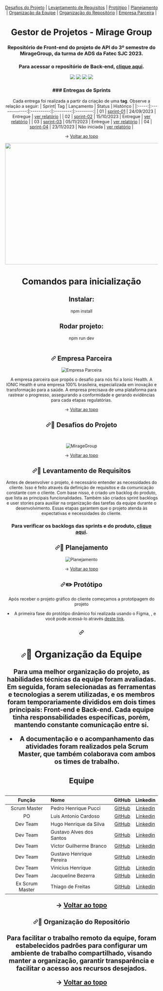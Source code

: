 <!DOCTYPE html>
<html lang="en" data-color-mode="auto" data-light-theme="light" data-dark-theme="dark" data-a11y-animated-images="system">
  <head>
  
  
<p align="center" dir="auto" name="topo"> 
    <a href="#desafios-do-projeto">Desafios do Projeto</a> | 
    <a href="#levantamento">Levantamento de Requisitos</a> |  
    <a href="#prototipo">Protótipo</a> | 
    <a href="#planejamento">Planejamento</a> |
    <a href="#org-equipe">Organização da Equipe</a> | 
    <a href="#org-repo">Organização do Repositório</a> | 
    <a href="empresa">Empresa Parceira</a> | 
</p>
<p align="center" dir="auto" name="topo">


<div align= "center">
<h1>Gestor de Projetos - Mirage Group</h1>  
</div>

<h3 align="center" dir="auto">Repositório de Front-end do projeto de API do 3º semestre do MirageGroup, da turma de ADS da Fatec SJC 2023.</h3>
<h3 align="center">Para acessar o repositório de Back-end, <a href="https://github.com/MirageGroup/API_MirageGroup_3semestre-_back">clique aqui</a>.</h3>

<section align="center"> 
<img src="https://img.shields.io/badge/typescript-%23007ACC.svg?style=for-the-badge&logo=typescript&logoColor=white">

<img src="https://img.shields.io/badge/react-%2320232a.svg?style=for-the-badge&logo=react&logoColor=%2361DAFB">

<img src="https://img.shields.io/badge/node.js-6DA55F?style=for-the-badge&logo=node.js&logoColor=white">

<img src="https://img.shields.io/badge/mysql-%2300f.svg?style=for-the-badge&logo=mysql&logoColor=white">
</section>

<div align="center" dir="auto">
<h3>### Entregas de Sprints</h3>

Cada entrega foi realizada a partir da criação de uma **tag**. Observe a relação a seguir:
| Sprint| Tag | Lançamento | Status | Histórico |
|:-----:|:-------------:|:----------:|:---------:|:---------:|
| 01 | [sprint-01](https://github.com/MirageGroup/API_MirageGroup_3sem/tree/entrega/sprint-1) | 24/09/2023 | Entregue | [ver relatório](https://github.com/MirageGroup/API_MirageGroup_3sem/blob/entrega/sprint-1/README.md) |
| 02 | [sprint-02](https://github.com/MirageGroup/API_MirageGroup_3sem/tree/entrega/sprint-2) | 15/10/2023 | Entregue | [ver relatório](https://github.com/MirageGroup/API_MirageGroup_3sem/blob/entrega/sprint-2/README.md) |
| 03 | [sprint-03](https://github.com/MirageGroup/API_MirageGroup_3sem/tree/entrega/sprint-3) | 05/11/2023 | Entregue | [ver relatório](https://github.com/MirageGroup/API_MirageGroup_3sem/blob/entrega/sprint-3/README.md) |
| 04 | [sprint-04]() | 23/11/2023 | Não iniciada | [ver relatório]() |


<div align="center" dir="auto">

→ [Voltar ao topo](#topo)
</div>

[<img src="https://img.youtube.com/vi/lc2X6gtJVtY/maxresdefault.jpg" width="600" height="400" />](https://youtu.be/lc2X6gtJVtY)

<h1>Comandos para inicialização</h1>
  <div>
    <h2>Instalar: </h2>
  </div>
  <div>
    npm install
  </div>
  <div>
  <h2>Rodar projeto:</h2>
  </div>
  <div>
    npm run dev
  </div>

<br>

<span id="user-empresa">
<h2 align="center" dir="auto"><a id="user-content-busts_in_silhouette-empresa-de-classes" class="anchor" aria-hidden="true" href="#busts_in_silhouette-empresa-de-classes"><svg class="octicon octicon-link" viewBox="0 0 16 16" version="1.1" width="16" height="16" aria-hidden="true"><path fill-rule="evenodd" d="M7.775 3.275a.75.75 0 001.06 1.06l1.25-1.25a2 2 0 112.83 2.83l-2.5 2.5a2 2 0 01-2.83 0 .75.75 0 00-1.06 1.06 3.5 3.5 0 004.95 0l2.5-2.5a3.5 3.5 0 00-4.95-4.95l-1.25 1.25zm-4.69 9.64a2 2 0 010-2.83l2.5-2.5a2 2 0 012.83 0 .75.75 0 001.06-1.06 3.5 3.5 0 00-4.95 0l-2.5 2.5a3.5 3.5 0 004.95 4.95l1.25-1.25a.75.75 0 00-1.06-1.06l-1.25 1.25a2 2 0 01-2.83 0z"></path></svg></a><g-emoji class="g-emoji" alias="busts_in_silhouette" fallback-src="https://github.githubassets.com/images/icons/emoji/unicode/1f4c6.png?v8"></g-emoji> Empresa Parceira</h2>

![Empresa Parceira](https://github.com/MirageGroup/API_MirageGroup_3sem/blob/master/docs/IonicHealthLogo.png)

<p dir="auto">A empresa parceira que propôs o desafio para nós foi a Ionic Health. A IONIC Health é uma empresa 100% brasileira, especializada em inovação e transformação para a saúde. A empresa precisava de uma plataforma para rastrear o progresso, assegurando a conformidade e gerando evidências para cada etapas regulatórias.
</p>

<p dir="auto">→ <a href="#topo">Voltar ao topo</a></p>


<!-- <h2 align="center">O Projeto</h2>

![API Sprint 3 (1)](https://user-images.githubusercontent.com/111614142/204145483-193e4566-5e09-4b4b-b632-3f78abca74f2.png)

<br> 
<div>
<h2 align="center">Tecnologias</h2>

</div>
![API Sprint 2 (1)](https://user-images.githubusercontent.com/111614142/200129675-2a913fcb-76cd-4788-8c1a-8c02b10d4cc4.png) -->



<span id="user-content-desafios-do-projeto">
<h2 align="center" dir="auto"><a id="user-content-dart-desafios-do-projeto" class="anchor" aria-hidden="true" href="#dart-desafios-do-projeto"><svg class="octicon octicon-link" viewBox="0 0 16 16" version="1.1" width="16" height="16" aria-hidden="true"><path fill-rule="evenodd" d="M7.775 3.275a.75.75 0 001.06 1.06l1.25-1.25a2 2 0 112.83 2.83l-2.5 2.5a2 2 0 01-2.83 0 .75.75 0 00-1.06 1.06 3.5 3.5 0 004.95 0l2.5-2.5a3.5 3.5 0 00-4.95-4.95l-1.25 1.25zm-4.69 9.64a2 2 0 010-2.83l2.5-2.5a2 2 0 012.83 0 .75.75 0 001.06-1.06 3.5 3.5 0 00-4.95 0l-2.5 2.5a3.5 3.5 0 004.95 4.95l1.25-1.25a.75.75 0 00-1.06-1.06l-1.25 1.25a2 2 0 01-2.83 0z"></path></svg></a><g-emoji class="g-emoji" alias="dart" fallback-src="https://github.githubassets.com/images/icons/emoji/unicode/1f3af.png">🎯</g-emoji> Desafios do Projeto</h2>

<br>
 
![MirageGroup](https://github.com/MirageGroup/API_MirageGroup_3sem/blob/master/docs/DesafioDoProjeto.png)

<p dir="auto">→ <a href="#topo">Voltar ao topo</a></p>
<span id="user-content-levantamento">
<h2 align="center" dir="auto"><a id="user-content-pencil-levantamento-de-requisitos" class="anchor" aria-hidden="true" href="#pencil-levantamento-de-requisitos"><svg class="octicon octicon-link" viewBox="0 0 16 16" version="1.1" width="16" height="16" aria-hidden="true"><path fill-rule="evenodd" d="M7.775 3.275a.75.75 0 001.06 1.06l1.25-1.25a2 2 0 112.83 2.83l-2.5 2.5a2 2 0 01-2.83 0 .75.75 0 00-1.06 1.06 3.5 3.5 0 004.95 0l2.5-2.5a3.5 3.5 0 00-4.95-4.95l-1.25 1.25zm-4.69 9.64a2 2 0 010-2.83l2.5-2.5a2 2 0 012.83 0 .75.75 0 001.06-1.06 3.5 3.5 0 00-4.95 0l-2.5 2.5a3.5 3.5 0 004.95 4.95l1.25-1.25a.75.75 0 00-1.06-1.06l-1.25 1.25a2 2 0 01-2.83 0z"></path></svg></a><g-emoji class="g-emoji" alias="memo" fallback-src="https://github.githubassets.com/images/icons/emoji/unicode/1f4dd.png">📝</g-emoji> Levantamento de Requisitos</h2>
<p dir="auto">Antes de desenvolver o projeto, é necessário entender as necessidades do cliente. Isso é feito através da definição de requisitos e da comunicação constante com o cliente. Com base nisso, é criado um backlog do produto, que lista as principais funcionalidades. Também são criados sprint backlogs e user stories para auxiliar na organização das tarefas da equipe durante o desenvolvimento. Essas etapas garantem que o projeto atenda às expectativas e necessidades do cliente.</p>

<h3><g-emoji class="g-emoji" alias="pushpin" fallback-src="https://github.githubassets.com/images/icons/emoji/unicode/1f4cc.png"></g-emoji> Para verificar os backlogs das sprints e do produto, <a href="https://fatecspgov-my.sharepoint.com/:x:/g/personal/luis_cardoso6_fatec_sp_gov_br/EcdBD5pkOglLl0YypgFv_yoBjXe6UFfRML20ka62sdO9XA?e=54AqGK">clique aqui</a>.</h3>
</ul>



<span id="user-content-planejamento">
<h2 align="center" dir="auto"><a id="user-content-busts_in_silhouette-planejamento-de-classes" class="anchor" aria-hidden="true" href="#busts_in_silhouette-planejamento-de-classes"><svg class="octicon octicon-link" viewBox="0 0 16 16" version="1.1" width="16" height="16" aria-hidden="true"><path fill-rule="evenodd" d="M7.775 3.275a.75.75 0 001.06 1.06l1.25-1.25a2 2 0 112.83 2.83l-2.5 2.5a2 2 0 01-2.83 0 .75.75 0 00-1.06 1.06 3.5 3.5 0 004.95 0l2.5-2.5a3.5 3.5 0 00-4.95-4.95l-1.25 1.25zm-4.69 9.64a2 2 0 010-2.83l2.5-2.5a2 2 0 012.83 0 .75.75 0 001.06-1.06 3.5 3.5 0 00-4.95 0l-2.5 2.5a3.5 3.5 0 004.95 4.95l1.25-1.25a.75.75 0 00-1.06-1.06l-1.25 1.25a2 2 0 01-2.83 0z"></path></svg></a><g-emoji class="g-emoji" alias="busts_in_silhouette" fallback-src="https://github.githubassets.com/images/icons/emoji/unicode/1f4c6.png?v8">📆</g-emoji> Planejamento</h2>

![Planejamento](https://github.com/MirageGroup/API_MirageGroup_3sem/blob/master/docs/PlanejamentoSprints.png)

<p dir="auto">→ <a href="#topo">Voltar ao topo</a></p>
<span id="user-content-prototipo">
<h2 align="center" dir="auto"><a id="user-content-desktop_computer-protótipo" class="anchor" aria-hidden="true" href="#desktop_computer-protótipo"><svg class="octicon octicon-link" viewBox="0 0 16 16" version="1.1" width="16" height="16" aria-hidden="true"><path fill-rule="evenodd" d="M7.775 3.275a.75.75 0 001.06 1.06l1.25-1.25a2 2 0 112.83 2.83l-2.5 2.5a2 2 0 01-2.83 0 .75.75 0 00-1.06 1.06 3.5 3.5 0 004.95 0l2.5-2.5a3.5 3.5 0 00-4.95-4.95l-1.25 1.25zm-4.69 9.64a2 2 0 010-2.83l2.5-2.5a2 2 0 012.83 0 .75.75 0 001.06-1.06 3.5 3.5 0 00-4.95 0l-2.5 2.5a3.5 3.5 0 004.95 4.95l1.25-1.25a.75.75 0 00-1.06-1.06l-1.25 1.25a2 2 0 01-2.83 0z"></path></svg></a><g-emoji class="g-emoji" alias="desktop_computer" fallback-src="https://github.githubassets.com/images/icons/emoji/unicode/1f5a5.png">✏️</g-emoji> Protótipo</h2>
<p dir="auto">Após receber o projeto gráfico do cliente começamos a prototipagem do projeto</p>
<ul dir="auto">
<li> A primeira fase do protótipo dinâmico foi realizada usando o Figma, , e você pode acessá-lo através <a href="https://www.figma.com/file/EYOOdanWIVdDu6WX3z6o5Z/API-3%C2%B0-Semestre?type=design&node-id=0%3A1&mode=design&t=DT8Vj2HqbhtAE70S-1" rel="nofollow">deste link</a>.</li>
</ul>

<span id="user-content-org-equipe">
<h2 align="center" dir="auto"><a id="user-content-busts_in_silhouette-organização-da-equipe" class="anchor" aria-hidden="true" href="#busts_in_silhouette-organização-da-equipe"><svg class="octicon octicon-link" viewBox="0 0 16 16" version="1.1" width="16" height="16" aria-hidden="true"><path fill-rule="evenodd" d="M7.775 3.275a.75.75 0 001.06 1.06l1.25-1.25a2 2 0 112.83 2.83l-2.5 2.5a2 2 0 01-2.83 0 .75.75 0 00-1.06 1.06 3.5 3.5 0 004.95 0l2.5-2.5a3.5 3.5 0 00-4.95-4.95l-1.25 1.25zm-4.69 9.64a2 2 0 010-2.83l2.5-2.5a2 2 0 012.83 0 .75.75 0 001.06-1.06 3.5 3.5 0 00-4.95 0l-2.5 2.5a3.5 3.5 0 004.95 4.95l1.25-1.25a.75.75 0 00-1.06-1.06l-1.25 1.25a2 2 0 01-2.83 0z"></path></svg></a><g-emoji class="g-emoji" alias="busts_in_silhouette" fallback-
<div align="center" dir="auto">
<div align="center" dir="auto">
<p dir="auto">


</div>

<span id="user-content-org-equipe">
<h2 align="center" dir="auto"><a id="user-content-busts_in_silhouette-organização-da-equipe" class="anchor" aria-hidden="true" href="#busts_in_silhouette-organização-da-equipe"><svg class="octicon octicon-link" viewBox="0 0 16 16" version="1.1" width="16" height="16" aria-hidden="true"><path fill-rule="evenodd" d="M7.775 3.275a.75.75 0 001.06 1.06l1.25-1.25a2 2 0 112.83 2.83l-2.5 2.5a2 2 0 01-2.83 0 .75.75 0 00-1.06 1.06 3.5 3.5 0 004.95 0l2.5-2.5a3.5 3.5 0 00-4.95-4.95l-1.25 1.25zm-4.69 9.64a2 2 0 010-2.83l2.5-2.5a2 2 0 012.83 0 .75.75 0 001.06-1.06 3.5 3.5 0 00-4.95 0l-2.5 2.5a3.5 3.5 0 004.95 4.95l1.25-1.25a.75.75 0 00-1.06-1.06l-1.25 1.25a2 2 0 01-2.83 0z"></path></svg></a><g-emoji class="g-emoji" alias="busts_in_silhouette" fallback-src="https://github.githubassets.com/images/icons/emoji/unicode/1f465.png">👥</g-emoji> Organização da Equipe</h2>
<div align="center" dir="auto">
<p dir="auto">Para uma melhor organização do projeto, as habilidades técnicas da equipe foram avaliadas. Em seguida, foram selecionadas as ferramentas e tecnologias a serem utilizadas, e os membros foram temporariamente divididos em dois times principais: Front-end e Back-end. Cada equipe tinha responsabilidades específicas, porém, mantendo constante comunicação entre si.</p>
<ul dir="auto">
<li>A documentação e o acompanhamento das atividades foram realizados pela Scrum Master, que também colaborava com ambos os times de trabalho.

</ul>
</li>
</ul>

<h3>Equipe<h3>
  
<!-- ![API Sprint 3 (2)](https://user-images.githubusercontent.com/111614142/204145671-e6198771-efa2-400a-8b8d-9d443c0abd9b.png) -->

|    Função    | Nome                     |                     GitHub                     |                    Linkedin                    |
| :----------: | :----------------------- | :--------------------------------------------: | :--------------------------------------------: |
| Scrum Master | Pedro Henrique Pucci     |    [GitHub](https://github.com/pedro11pucci)   | [Linkedin](https://www.linkedin.com/in/pedro-p-122962234/)|
|   PO         | Luís Antonio Cardoso     |    [GitHub](https://github.com/LuisSCardoso)   | [Linkedin](https://www.linkedin.com/in/luis-antonio-souza-cardoso-3928b51a0/) |
|   Dev Team   | Hugo Henrique da Silva   |    [GitHub](https://github.com/Hugohs98)       | [Linkedin](https://www.linkedin.com/in/hugohsilva/)|
|   Dev Team   | Gustavo Alves dos Santos |    [GitHub](https://github.com/ogustavoalves)  | [Linkedin](https://www.linkedin.com/in/gustavo-alves-073640248/) |
|   Dev Team   | Victor Guilherme Branco  |    [GitHub](https://github.com/VictorGuui)     | [Linkedin](https://www.linkedin.com/in/victor-branco-323386190/)|
|   Dev Team   | Gustavo Henrique Pereira |    [GitHub](https://github.com/gustavohpereira)| [Linkedin](https://www.linkedin.com/in/gustavohpa/) |
|   Dev Team   | Vinicius Henrique        |    [GitHub](https://github.com/vinicius123henrique321) | [Linkedin](https://www.linkedin.com/in/vinicius-henrique-1a016524a/)|
|   Dev Team   | Jacqueline Bezerra       |    [GitHub](https://github.com/jxqlnm)         | [Linkedin](https://www.linkedin.com/in/jacqueline-mariane)|
|Ex Scrum Master| Thiago de Freitas        |    [GitHub](https://github.com/ThiagoCanedo)   | [Linkedin](https://www.linkedin.com/in/thiago-de-freitas-14273818b/)|
</div>


<p dir="auto">→ <a href="#topo">Voltar ao topo</a></p>
<span id="user-content-org-repo">
<h4 dir="auto"><a id="user-content-file_folder-organização-do-repositório" class="anchor" aria-hidden="true" href="#file_folder-organização-do-repositório"><svg class="octicon octicon-link" viewBox="0 0 16 16" version="1.1" width="16" height="16" aria-hidden="true"><path fill-rule="evenodd" d="M7.775 3.275a.75.75 0 001.06 1.06l1.25-1.25a2 2 0 112.83 2.83l-2.5 2.5a2 2 0 01-2.83 0 .75.75 0 00-1.06 1.06 3.5 3.5 0 004.95 0l2.5-2.5a3.5 3.5 0 00-4.95-4.95l-1.25 1.25zm-4.69 9.64a2 2 0 010-2.83l2.5-2.5a2 2 0 012.83 0 .75.75 0 001.06-1.06 3.5 3.5 0 00-4.95 0l-2.5 2.5a3.5 3.5 0 004.95 4.95l1.25-1.25a.75.75 0 00-1.06-1.06l-1.25 1.25a2 2 0 01-2.83 0z"></path></svg></a><g-emoji class="g-emoji" alias="file_folder" fallback-src="https://github.githubassets.com/images/icons/emoji/unicode/1f4c1.png">📁</g-emoji> Organização do Repositório</h4>
<p dir="auto">Para facilitar o trabalho remoto da equipe, foram estabelecidos padrões para configurar um ambiente de trabalho compartilhado, visando manter a organização, garantir transparência e facilitar o acesso aos recursos desejados.</p>
<p dir="auto">→ <a href="#topo">Voltar ao topo</a></p>


